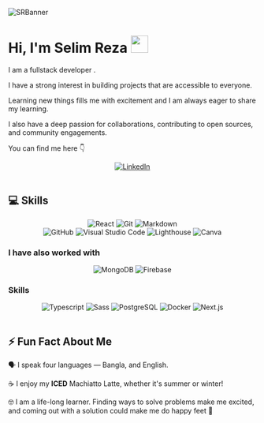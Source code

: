 ![SRBanner](https://avatars.githubusercontent.com/u/7763876?v=4)

# Hi, I'm Selim Reza <img src="https://avatars.githubusercontent.com/u/7763876?v=4" width="35px">

<!--
## 🔎 What you will find here

- [:woman: About Me](#woman-about-me)
- [💻 Skills](#-skills)
  - [I have also worked with](#i-have-also-worked-with)
  - [In my bucket list](#in-my-bucket-list)
- [🏆 Accomplishments](#-accomplishments)
  - [👩‍💻 Developer](#-developer)
  - [✍ Writer](#-writer)
  - [🗣 Presentations & Speaking Engagements](#-presentations--speaking-engagements)
- [👥 Community Activities](#-community-activities)
  - [Virtual Coffee](#virtual-coffee)
  - [The Collab Lab](#the-collab-lab)
  - [CodeNewbie](#codenewbie)
  - [DEV](#dev)
  - [Hashnode](#hashnode)
- [📰 Latest Blog Posts](#-latest-blog-posts)
- [⚡ Fun Fact About Me](#-fun-fact-about-me)
-->

I am a fullstack developer .

I have a strong interest in building projects that are accessible to everyone.

Learning new things fills me with excitement and I am always eager to share my learning.

I also have a deep passion for collaborations, contributing to open sources, and community engagements.

You can find me here 👇

<div align="center">
<a href="https://www.linkedin.com/in/selimppc/"><img src="https://img.shields.io/badge/-LinkedIn-F3F7FA?logo=linkedin&logoColor=1DA1F2&style=for-the-badge&logoWidth=30" alt="LinkedIn"></a>

</div>

<br> 


## 💻 Skills

<div align="center">

  <img src="https://img.shields.io/badge/-React-05128B?logo=react&logoColor=61DAFB&style=for-the-badge&logoWidth=30" alt="React">
  <img src="https://img.shields.io/badge/-Git-05128B?logo=git&logoColor=F05032&style=for-the-badge&logoWidth=30" alt="Git">
  <img src="https://img.shields.io/badge/-Markdown-05128B?logo=markdown&logoColor=F3F7FA&style=for-the-badge&logoWidth=30" alt="Markdown">
  <br>
  <img src="https://img.shields.io/badge/-GitHub-FB750B?logo=github&logoColor=181717&style=for-the-badge&logoWidth=30" alt="GitHub">
  <img src="https://img.shields.io/badge/-Visual Studio Code-FB750B?logo=visualstudiocode&logoColor=007ACC&style=for-the-badge&logoWidth=30" alt="Visual Studio Code">
  <img src="https://img.shields.io/badge/-Lighthouse-FB750B?logo=lighthouse&logoColor=000000&style=for-the-badge&logoWidth=30" alt="Lighthouse">
  <img src="https://img.shields.io/badge/-Canva-FB750B?logo=canva&logoColor=00C4CC&style=for-the-badge&logoWidth=30" alt="Canva">
</div>

### I have also worked with
<div align="center">

  <img src="https://img.shields.io/badge/-MongoDB-F3F7FA?logo=mongodb&logoColor=47A248&style=for-the-badge&logoWidth=30" alt="MongoDB">
  <img src="https://img.shields.io/badge/-Firebase-F3F7FA?logo=firebase&logoColor=FFCA28&style=for-the-badge&logoWidth=30" alt="Firebase">
</div>

### Skills

<div align="center">
  <img src="https://img.shields.io/badge/-Typescript-FADDC6?logo=typescript&logoColor=3178C6&style=for-the-badge&logoWidth=30" alt="Typescript">
  <img src="https://img.shields.io/badge/-Sass-FADDC6?logo=sass&logoColor=CC6699&style=for-the-badge&logoWidth=30" alt="Sass">
  <img src="https://img.shields.io/badge/-PostgreSQL-FADDC6?logo=postgresql&logoColor=4169E1&style=for-the-badge&logoWidth=30" alt="PostgreSQL">
  <img src="https://img.shields.io/badge/-Docker-FADDC6?logo=docker&logoColor=2496ED&style=for-the-badge&logoWidth=30" alt="Docker">
  <img src="https://img.shields.io/badge/-Next.js-FADDC6?logo=next.js&logoColor=000000&style=for-the-badge&logoWidth=30" alt="Next.js">
</div>

<br> 




## ⚡ Fun Fact About Me

🗣 I speak four languages — Bangla, and English.


☕ I enjoy my **ICED** Machiatto Latte, whether it's summer or winter!

🤓 I am a life-long learner. Finding ways to solve problems make me excited, and coming out with a solution could make me do happy feet :penguin:




